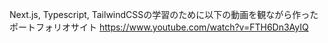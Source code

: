 Next.js, Typescript, TailwindCSSの学習のために以下の動画を観ながら作ったポートフォリオサイト
https://www.youtube.com/watch?v=FTH6Dn3AyIQ
